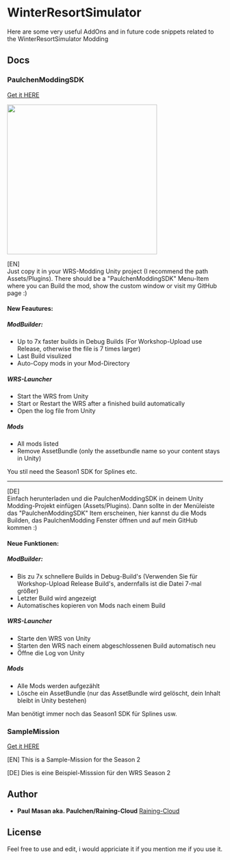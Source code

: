 # WinterResortSimulator

Here are some very useful AddOns and in future code snippets related to the WinterResortSimulator Modding
## Docs
### PaulchenModdingSDK
[Get it HERE](../main/Unity/PaulchenModdingSDK.dll)

<img src="https://github.com/Raining-Cloud/WinterResortSimulator/blob/main/images/PaulchenModdingSDK_preview.png" width="350">

[EN]  
Just copy it in your WRS-Modding Unity project (I recommend the path Assets/Plugins).
There should be a "PaulchenModdingSDK" Menu-Item where you can Build the mod, show the custom window
or visit my GitHub page :)

#### New Feautures:
##### ModBuilder:
 - Up to 7x faster builds in Debug Builds (For Workshop-Upload use Release, otherwise the file is 7 times larger)
 - Last Build visulized
 - Auto-Copy mods in your Mod-Directory

##### WRS-Launcher
 - Start the WRS from Unity
 - Start or Restart the WRS after a finished build automatically
 - Open the log file from Unity

##### Mods
 - All mods listed
 - Remove AssetBundle (only the assetbundle name so your content stays in Unity)

You stil need the Season1 SDK for Splines etc.

---

[DE]  
Einfach herunterladen und die PaulchenModdingSDK in deinem Unity Modding-Projekt einfügen (Assets/Plugins).
Dann sollte in der Menüleiste das "PaulchenModdingSDK" Item erscheinen, hier kannst du die Mods
Builden, das PaulchenModding Fenster öffnen und auf mein GitHub kommen :)

#### Neue Funktionen:
##### ModBuilder:
 - Bis zu 7x schnellere Builds in Debug-Build's (Verwenden Sie für Workshop-Upload Release Build's, andernfalls ist die Datei 7-mal größer)
 - Letzter Build wird angezeigt
 - Automatisches kopieren von Mods nach einem Build

##### WRS-Launcher
 - Starte den WRS von Unity
 - Starten den WRS nach einem abgeschlossenen Build automatisch neu
 - Öffne die Log von Unity

##### Mods
 - Alle Mods werden aufgezählt
 - Lösche ein AssetBundle (nur das AssetBundle wird gelöscht, dein Inhalt bleibt in Unity bestehen)

Man benötigt immer noch das Season1 SDK für Splines usw.

### SampleMission
[Get it HERE](../main/Lua/DataTables/SampleMission.lua)

[EN]
This is a Sample-Mission for the Season 2

[DE]
Dies is eine Beispiel-Misssion für den WRS Season 2

## Author

* **Paul Masan aka. Paulchen/Raining-Cloud**  [Raining-Cloud](https://github.com/Raining-Cloud)

## License

Feel free to use and edit, i would appriciate it if you mention me if you use it.
